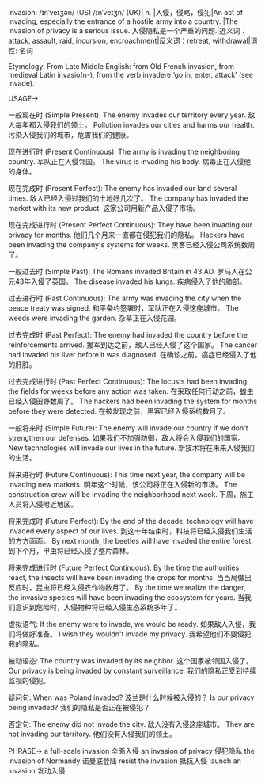 invasion: /ɪnˈveɪʒən/ (US) /ɪnˈveɪʒn/ (UK)| n. |入侵，侵略，侵犯|An act of invading, especially the entrance of a hostile army into a country. |The invasion of privacy is a serious issue. 入侵隐私是一个严重的问题.|近义词：attack, assault, raid, incursion, encroachment|反义词：retreat, withdrawal|词性: 名词

Etymology:
From Late Middle English: from Old French invasion, from medieval Latin invasio(n-), from the verb invadere ‘go in, enter, attack’ (see invade).

USAGE->

一般现在时 (Simple Present):
The enemy invades our territory every year. 敌人每年都入侵我们的领土。
Pollution invades our cities and harms our health. 污染入侵我们的城市，危害我们的健康。

现在进行时 (Present Continuous):
The army is invading the neighboring country. 军队正在入侵邻国。
The virus is invading his body. 病毒正在入侵他的身体。

现在完成时 (Present Perfect):
The enemy has invaded our land several times. 敌人已经入侵过我们的土地好几次了。
The company has invaded the market with its new product. 这家公司用新产品入侵了市场。

现在完成进行时 (Present Perfect Continuous):
They have been invading our privacy for months. 他们几个月来一直都在侵犯我们的隐私。
Hackers have been invading the company's systems for weeks. 黑客已经入侵公司系统数周了。


一般过去时 (Simple Past):
The Romans invaded Britain in 43 AD. 罗马人在公元43年入侵了英国。
The disease invaded his lungs. 疾病侵入了他的肺部。

过去进行时 (Past Continuous):
The army was invading the city when the peace treaty was signed. 和平条约签署时，军队正在入侵这座城市。
The weeds were invading the garden. 杂草正在入侵花园。

过去完成时 (Past Perfect):
The enemy had invaded the country before the reinforcements arrived.  援军到达之前，敌人已经入侵了这个国家。
The cancer had invaded his liver before it was diagnosed.  在确诊之前，癌症已经侵入了他的肝脏。

过去完成进行时 (Past Perfect Continuous):
The locusts had been invading the fields for weeks before any action was taken. 在采取任何行动之前，蝗虫已经入侵田野数周了。
The hackers had been invading the system for months before they were detected. 在被发现之前，黑客已经入侵系统数月了。

一般将来时 (Simple Future):
The enemy will invade our country if we don't strengthen our defenses. 如果我们不加强防御，敌人将会入侵我们的国家。
New technologies will invade our lives in the future. 新技术将在未来入侵我们的生活。

将来进行时 (Future Continuous):
This time next year, the company will be invading new markets. 明年这个时候，该公司将正在入侵新的市场。
The construction crew will be invading the neighborhood next week.  下周，施工人员将入侵附近地区。


将来完成时 (Future Perfect):
By the end of the decade, technology will have invaded every aspect of our lives. 到这十年结束时，科技将已经入侵我们生活的方方面面。
By next month, the beetles will have invaded the entire forest. 到下个月，甲虫将已经入侵了整片森林。


将来完成进行时 (Future Perfect Continuous):
By the time the authorities react, the insects will have been invading the crops for months. 当当局做出反应时，昆虫将已经入侵农作物数月了。
By the time we realize the danger, the invasive species will have been invading the ecosystem for years. 当我们意识到危险时，入侵物种将已经入侵生态系统多年了。

虚拟语气:
If the enemy were to invade, we would be ready. 如果敌人入侵，我们将做好准备。
I wish they wouldn't invade my privacy. 我希望他们不要侵犯我的隐私。

被动语态:
The country was invaded by its neighbor. 这个国家被邻国入侵了。
Our privacy is being invaded by constant surveillance. 我们的隐私正受到持续监视的侵犯。

疑问句:
When was Poland invaded? 波兰是什么时候被入侵的？
Is our privacy being invaded? 我们的隐私是否正在被侵犯？

否定句:
The enemy did not invade the city. 敌人没有入侵这座城市。
They are not invading our territory. 他们没有入侵我们的领土。


PHRASE->
a full-scale invasion 全面入侵
an invasion of privacy 侵犯隐私
the invasion of Normandy  诺曼底登陆
resist the invasion 抵抗入侵
launch an invasion 发动入侵
